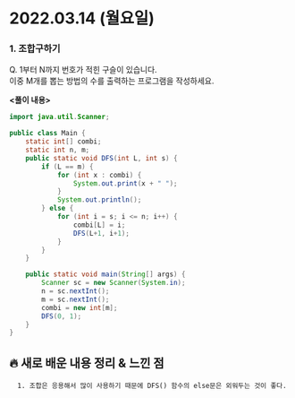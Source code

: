 # 2022.03.14 (월요일)
### **1. 조합구하기**

Q. 1부터 N까지 번호가 적힌 구슬이 있습니다.      
   이중 M개를 뽑는 방법의 수를 출력하는 프로그램을 작성하세요.   
 

**<풀이 내용>**
```java
import java.util.Scanner;

public class Main {
    static int[] combi;
    static int n, m;
    public static void DFS(int L, int s) {
        if (L == m) {
            for (int x : combi) {
                System.out.print(x + " ");
            }
            System.out.println();
        } else {
            for (int i = s; i <= n; i++) {
                combi[L] = i;
                DFS(L+1, i+1);
            }
        }
    }

    public static void main(String[] args) {
        Scanner sc = new Scanner(System.in);
        n = sc.nextInt();
        m = sc.nextInt();
        combi = new int[m];
        DFS(0, 1);
    }
}

```


##  **🔥 새로 배운 내용 정리 & 느낀 점**
         
      1. 조합은 응용해서 많이 사용하기 때문에 DFS() 함수의 else문은 외워두는 것이 좋다.